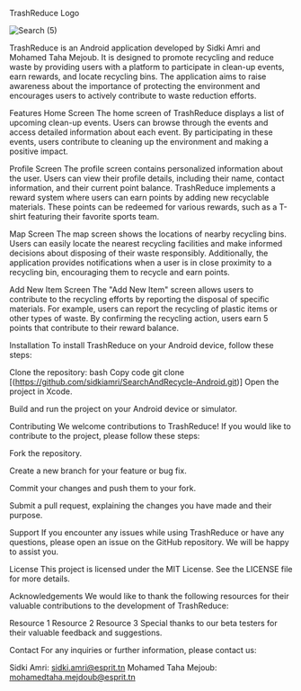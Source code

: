 TrashReduce Logo

![Search (5)](https://github.com/tahamejdoub22/ios-miniprojet-/assets/98952572/183fdcea-6e9c-4e6b-9968-f8712d05e567)


 
TrashReduce is an Android application developed by Sidki Amri and Mohamed Taha Mejoub. It is designed to promote recycling and reduce waste by providing users with a platform to participate in clean-up events, earn rewards, and locate recycling bins. The application aims to raise awareness about the importance of protecting the environment and encourages users to actively contribute to waste reduction efforts.

Features
Home Screen
The home screen of TrashReduce displays a list of upcoming clean-up events. Users can browse through the events and access detailed information about each event. By participating in these events, users contribute to cleaning up the environment and making a positive impact.

Profile Screen
The profile screen contains personalized information about the user. Users can view their profile details, including their name, contact information, and their current point balance. TrashReduce implements a reward system where users can earn points by adding new recyclable materials. These points can be redeemed for various rewards, such as a T-shirt featuring their favorite sports team.

Map Screen
The map screen shows the locations of nearby recycling bins. Users can easily locate the nearest recycling facilities and make informed decisions about disposing of their waste responsibly. Additionally, the application provides notifications when a user is in close proximity to a recycling bin, encouraging them to recycle and earn points.

Add New Item Screen
The "Add New Item" screen allows users to contribute to the recycling efforts by reporting the disposal of specific materials. For example, users can report the recycling of plastic items or other types of waste. By confirming the recycling action, users earn 5 points that contribute to their reward balance.

Installation
To install TrashReduce on your Android device, follow these steps:

Clone the repository:
bash
Copy code
git clone [(https://github.com/sidkiamri/SearchAndRecycle-Android.git)]
Open the project in Xcode.

Build and run the project on your Android device or simulator.

Contributing
We welcome contributions to TrashReduce! If you would like to contribute to the project, please follow these steps:

Fork the repository.

Create a new branch for your feature or bug fix.

Commit your changes and push them to your fork.

Submit a pull request, explaining the changes you have made and their purpose.

Support
If you encounter any issues while using TrashReduce or have any questions, please open an issue on the GitHub repository. We will be happy to assist you.

License
This project is licensed under the MIT License. See the LICENSE file for more details.

Acknowledgements
We would like to thank the following resources for their valuable contributions to the development of TrashReduce:

Resource 1
Resource 2
Resource 3
Special thanks to our beta testers for their valuable feedback and suggestions.

Contact
For any inquiries or further information, please contact us:

Sidki Amri: sidki.amri@esprit.tn
Mohamed Taha Mejoub: mohamedtaha.mejdoub@esprit.tn





